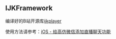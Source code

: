 ## IJKFramework
编译好的B站开源库[ijkplayer](https://github.com/Bilibili/ijkplayer)

使用方法请参考：[iOS - 给高仿微信添加直播聊天功能](http://www.jianshu.com/p/022b9044decc)
